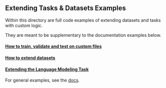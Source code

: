 ## Extending Tasks & Datasets Examples

Within this directory are full code examples of extending datasets and tasks with custom logic.

They are meant to be supplementary to the documentation examples below.

#### [How to train, validate and test on custom files](https://lightning-transformers.readthedocs.io/advanced/custom_data.html)
#### [How to extend datasets](https://lightning-transformers.readthedocs.io/advanced/custom_datasets.html)
#### [Extending the Language Modeling Task](https://lightning-transformers.readthedocs.io/advanced/custom_task.html)

For general examples, see the [docs](https://lightning-transformers.readthedocs.io/advanced/quickstart.html).
